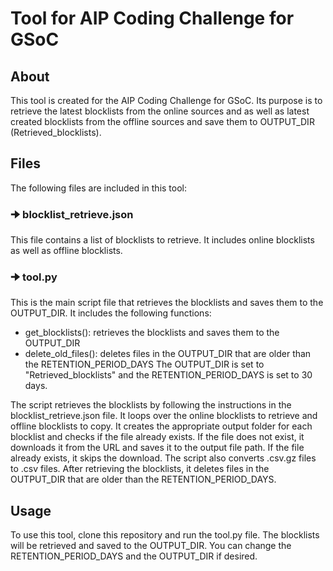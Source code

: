 # Tool for AIP Coding Challenge for GSoC

## About
This tool is created for the AIP Coding Challenge for GSoC. Its purpose is to retrieve the latest blocklists from the online sources and as well as latest created blocklists from the offline sources and save them to OUTPUT_DIR (Retrieved_blocklists).

## Files
The following files are included in this tool:

### 🠊 blocklist_retrieve.json
This file contains a list of blocklists to retrieve. It includes online blocklists as well as offline blocklists.

### 🠊 tool.py
This is the main script file that retrieves the blocklists and saves them to the OUTPUT_DIR. It includes the following functions:

* get_blocklists(): retrieves the blocklists and saves them to the OUTPUT_DIR
* delete_old_files(): deletes files in the OUTPUT_DIR that are older than the RETENTION_PERIOD_DAYS
The OUTPUT_DIR is set to "Retrieved_blocklists" and the RETENTION_PERIOD_DAYS is set to 30 days.

The script retrieves the blocklists by following the instructions in the blocklist_retrieve.json file. It loops over the online blocklists to retrieve and offline blocklists to copy. It creates the appropriate output folder for each blocklist and checks if the file already exists. If the file does not exist, it downloads it from the URL and saves it to the output file path. If the file already exists, it skips the download. The script also converts .csv.gz files to .csv files. After retrieving the blocklists, it deletes files in the OUTPUT_DIR that are older than the RETENTION_PERIOD_DAYS.

## Usage
To use this tool, clone this repository and run the tool.py file. The blocklists will be retrieved and saved to the OUTPUT_DIR. You can change the RETENTION_PERIOD_DAYS and the OUTPUT_DIR if desired.
